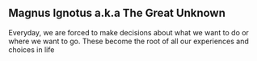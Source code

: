 ## Magnus Ignotus a.k.a The Great Unknown
Everyday, we are forced to make decisions about what we want to do or where we want to go. These become the root of all our experiences and choices in life
